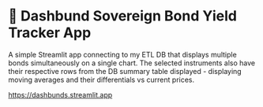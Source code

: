 # 🎈 Dashbund Sovereign Bond Yield Tracker App

A simple Streamlit app connecting to my ETL DB that displays multiple bonds simultaneously on a single chart. The selected instruments also have their respective rows from the DB summary table displayed - displaying moving averages and their differentials vs current prices.

https://dashbunds.streamlit.app
